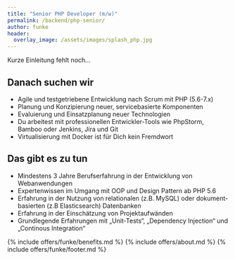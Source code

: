 ```yaml
---
title: "Senior PHP Developer (m/w)"
permalink: /backend/php-senior/
author: funke
header:
  overlay_image: /assets/images/splash_php.jpg
---
```


Kurze Einleitung fehlt noch...

## Danach suchen wir

* Agile und testgetriebene Entwicklung nach Scrum mit PHP (5.6-7.x)
* Planung und Konzipierung neuer, servicebasierte Komponenten
* Evaluierung und Einsatzplanung neuer Technologien 
* Du arbeitest mit professionellen Entwickler-Tools wie PhpStorm, Bamboo oder Jenkins, Jira und Git 
* Virtualisierung mit Docker ist für Dich kein Fremdwort

## Das gibt es zu tun

* Mindestens 3 Jahre Berufserfahrung in der Entwicklung von Webanwendungen
* Expertenwissen im Umgang mit OOP und Design Pattern ab PHP 5.6
* Erfahrung in der Nutzung von relationalen (z.B. MySQL) oder dokument-basierten (z.B Elasticsearch) Datenbanken
* Erfahrung in der Einschätzung von Projektaufwänden
* Grundlegende Erfahrungen mit „Unit-Tests“, „Dependency Injection“ und „Continous Integration“

{% include offers/funke/benefits.md %}
{% include offers/about.md %}
{% include offers/funke/footer.md %}
